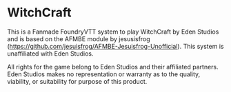# WitchCraft

This is a Fanmade FoundryVTT system to play WitchCraft by Eden Studios and is based on the AFMBE module by jesusisfrog (https://github.com/jesuisfrog/AFMBE-Jesuisfrog-Unofficial). This system is unaffiliated with Eden Studios.

All rights for the game belong to Eden Studios and their affiliated partners. Eden Studios makes no representation or warranty as to the quality, viability, or suitability for purpose of this product.
